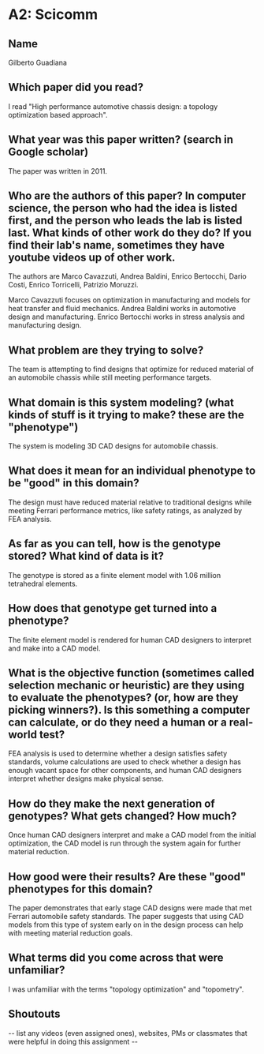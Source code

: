 # A2: Scicomm

## Name

Gilberto Guadiana

## Which paper did you read?

I read "High performance automotive chassis design: a topology optimization based approach".

## What year was this paper written? (search in Google scholar)

The paper was written in 2011.

## Who are the authors of this paper? In computer science, the person who had the idea is listed first, and the person who leads the lab is listed last. What kinds of other work do they do? If you find their lab's name, sometimes they have youtube videos up of other work.

The authors are Marco Cavazzuti, Andrea Baldini, Enrico Bertocchi, Dario Costi, Enrico Torricelli, Patrizio Moruzzi.

Marco Cavazzuti focuses on optimization in manufacturing and models for heat transfer and fluid mechanics.
Andrea Baldini works in automotive design and manufacturing.
Enrico Bertocchi works in stress analysis and manufacturing design.

## What problem are they trying to solve?

The team is attempting to find designs that optimize for reduced material of an automobile chassis while still meeting performance targets.

## What domain is this system modeling? (what kinds of stuff is it trying to make? these are the "phenotype")

The system is modeling 3D CAD designs for automobile chassis.

## What does it mean for an individual phenotype to be "good" in this domain?

The design must have reduced material relative to traditional designs while meeting Ferrari performance metrics, like safety ratings, as analyzed by FEA analysis.

## As far as you can tell, how is the genotype stored? What kind of data is it?

The genotype is stored as a finite element model with 1.06 million tetrahedral elements.

## How does that genotype get turned into a phenotype?

The finite element model is rendered for human CAD designers to interpret and make into a CAD model.

## What is the objective function (sometimes called selection mechanic or heuristic) are they using to evaluate the phenotypes? (or, how are they picking winners?). Is this something a computer can calculate, or do they need a human or a real-world test?

FEA analysis is used to determine whether a design satisfies safety standards, volume calculations are used to check whether a design has enough vacant space for other components, and human CAD designers interpret whether designs make physical sense.

## How do they make the next generation of genotypes? What gets changed? How much?

Once human CAD designers interpret and make a CAD model from the initial optimization, the CAD model is run through the system again for further material reduction.

## How good were their results? Are these "good" phenotypes for this domain?

The paper demonstrates that early stage CAD designs were made that met Ferrari automobile safety standards. The paper suggests that using CAD models from this type of system early on in the design process can help with meeting material reduction goals.

## What terms did you come across that were unfamiliar?

I was unfamiliar with the terms "topology optimization" and "topometry".

## Shoutouts

-- list any videos (even assigned ones), websites, PMs or classmates that were helpful in doing this assignment --
